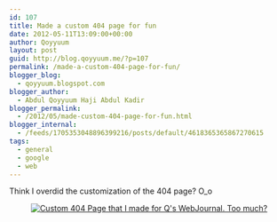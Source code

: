 ```yaml
---
id: 107
title: Made a custom 404 page for fun
date: 2012-05-11T13:09:00+00:00
author: Qoyyuum
layout: post
guid: http://blog.qoyyuum.me/?p=107
permalink: /made-a-custom-404-page-for-fun/
blogger_blog:
  - qoyyuum.blogspot.com
blogger_author:
  - Abdul Qoyyuum Haji Abdul Kadir
blogger_permalink:
  - /2012/05/made-custom-404-page-for-fun.html
blogger_internal:
  - /feeds/1705353048896399216/posts/default/4618365365867270615
tags:
  - general
  - google
  - web
---
```

Think I overdid the customization of the 404 page? O_o 

<div style="clear: both; text-align: center;">
  <a href="http://i0.wp.com/blog.qoyyuum.me/wp-content/uploads/2012/05/custom-404-page.png" style="margin-left: 1em; margin-right: 1em;"><img alt="Custom 404 Page that I made for Q's WebJournal. Too much?" border="0" src="http://i0.wp.com/blog.qoyyuum.me/wp-content/uploads/2012/05/custom-404-page.png?w=676" title="" data-recalc-dims="1" /></a>
</div>